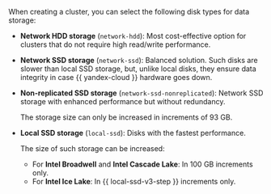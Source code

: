 When creating a cluster, you can select the following disk types for data storage:

* **Network HDD storage** (`network-hdd`): Most cost-effective option for clusters that do not require high read/write performance.
* **Network SSD storage** (`network-ssd`): Balanced solution. Such disks are slower than local SSD storage, but, unlike local disks, they ensure data integrity in case {{ yandex-cloud }} hardware goes down.
* **Non-replicated SSD storage** (`network-ssd-nonreplicated`): Network SSD storage with enhanced performance but without redundancy.

   The storage size can only be increased in increments of 93 GB.

* **Local SSD storage** (`local-ssd`): Disks with the fastest performance.

   The size of such storage can be increased:
   * For **Intel Broadwell** and **Intel Cascade Lake**: In 100 GB increments only.
   * For **Intel Ice Lake**: In {{ local-ssd-v3-step }} increments only.